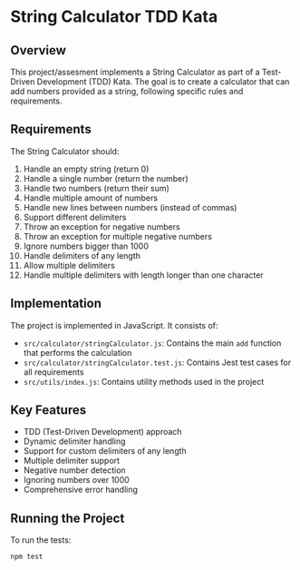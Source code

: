 # String Calculator TDD Kata

## Overview

This project/assesment implements a String Calculator as part of a Test-Driven Development (TDD) Kata. The goal is to create a calculator that can add numbers provided as a string, following specific rules and requirements.

## Requirements

The String Calculator should:

1. Handle an empty string (return 0)
2. Handle a single number (return the number)
3. Handle two numbers (return their sum)
4. Handle multiple amount of numbers
5. Handle new lines between numbers (instead of commas)
6. Support different delimiters
7. Throw an exception for negative numbers
8. Throw an exception for multiple negative numbers
9. Ignore numbers bigger than 1000
10. Handle delimiters of any length
11. Allow multiple delimiters
12. Handle multiple delimiters with length longer than one character

## Implementation

The project is implemented in JavaScript. It consists of:

- `src/calculator/stringCalculator.js`: Contains the main `add` function that performs the calculation
- `src/calculator/stringCalculator.test.js`: Contains Jest test cases for all requirements
- `src/utils/index.js`: Contains utility methods used in the project

## Key Features

- TDD (Test-Driven Development) approach
- Dynamic delimiter handling
- Support for custom delimiters of any length
- Multiple delimiter support
- Negative number detection
- Ignoring numbers over 1000
- Comprehensive error handling

## Running the Project

To run the tests:

```bash
npm test